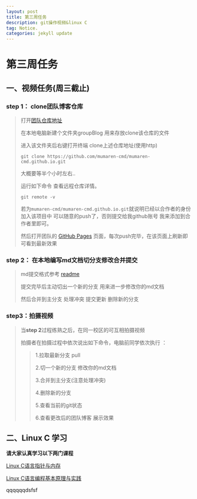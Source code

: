 ```yaml
---
layout: post
title: 第三周任务
description: git操作视频&linux C
tag: Notice.
categories: jekyll update
---
```


# 第三周任务

## 一、视频任务(周三截止)

### step 1： clone团队博客仓库

> 打开[团队仓库地址](https://github.com/mumaren-cmd/mumaren-cmd.github.io)
>
> 在本地电脑新建个文件夹groupBlog 用来存放clone该仓库的文件
>
> 进入该文件夹后右键打开终端 clone上述仓库地址(使用http)
>
> ```shell
> git clone https://github.com/mumaren-cmd/mumaren-cmd.github.io.git
> ```
>
> 大概要等半个小时左右..
>
> 运行如下命令 查看远程仓库详情。
>
> ```shell
> git remote -v
> ```
>
> 若为`mumaren-cmd/mumaren-cmd.github.io.git`就说明已经以合作者的身份加入该项目中 可以随意的push了，否则提交给我github账号 我来添加到合作者里即可。
>
> 然后打开团队的    [GitHub Pages]( https://mumaren-cmd.github.io/)   页面，每次push完毕，在该页面上刷新即可看到最新效果

### step 2： 在本地编写md文档切分支修改合并提交

> md提交格式参考 [readme](https://mumaren-cmd.github.io/2020/12/readme/)
>
> 提交完毕后主动切出一个新的分支 用来进一步修改你的md文档
>
> 然后合并到主分支 处理冲突 提交更新 删除新的分支
### step3：拍摄视频

> 当**step 2**过程练熟之后，在同一校区的可互相拍摄视频 
>
> 拍摄者在拍摄过程中依次说出如下命令，电脑前同学依次执行 ：
>
> > 1.拉取最新分支 pull 
> >
> > 2.切一个新的分支 修改你的md文档
> >
> > 3.合并到主分支(注意处理冲突)
> >
> > 4.删除新的分支
> >
> > 5.查看当前的git状态
> >
> > 6.查看更改后的团队博客 展示效果

## 二、Linux C 学习

**请大家认真学习以下两门课程**

[Linux C语言指针与内存](https://www.imooc.com/learn/394)

[Linux C语言编程基本原理与实践](https://www.imooc.com/learn/248)

qqqqqqdsfsf
